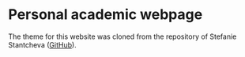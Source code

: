 # Personal academic webpage

The theme for this website was cloned from the repository of Stefanie Stantcheva (<a href="https://github.com/cschesch/stefanie-stantcheva" target="_blank">GitHub</a>).
